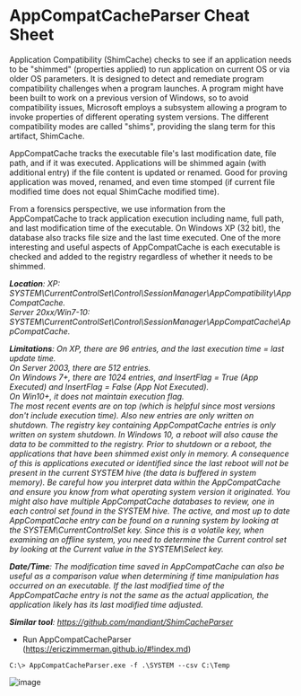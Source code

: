# AppCompatCacheParser Cheat Sheet

Application Compatibility (ShimCache) checks to see if an application needs to be "shimmed" (properties applied) to run application on current OS or via older OS parameters. It is designed to detect and remediate program compatibility challenges when a program launches. A program might have been built to work on a previous version of Windows, so to avoid compatibility issues, Microsoft employs a subsystem allowing a program to invoke properties of different operating system versions. The different compatibility modes are called "shims", providing the slang term for this artifact, ShimCache. 

AppCompatCache tracks the executable file's last modification date, file path, and if it was executed. Applications will be shimmed again (with additional entry) if the file content is updated or renamed. Good for proving application was moved, renamed, and even time stomped (if current file modified time does not equal ShimCache modified time). 

From a forensics perspective, we use information from the AppCompatCache to track application execution including name, full path, and last modification time of the executable. On Windows XP (32 bit), the database also tracks file size and the last time executed. One of the more interesting and useful aspects of AppCompatCache is each executable is checked and added to the registry regardless of whether it needs to be shimmed.

***Location**: XP: SYSTEM\CurrentControlSet\Control\SessionManager\AppCompatibility\AppCompatCache.<br> Server 20xx/Win7-10: SYSTEM\CurrentControlSet\Control\SessionManager\AppCompatCache\AppCompatCache.*

***Limitations**: On XP, there are 96 entries, and the last execution time = last update time.<br> On Server 2003, there are 512 entries.<br> On Windows 7+, there are 1024 entries, and InsertFlag = True (App Executed) and InsertFlag = False (App Not Executed).<br> On Win10+, it does not maintain execution flag.<br> The most recent events are on top (which is helpful since most versions don't include execution time). Also new entries are only written on shutdown. The registry key containing AppCompatCache entries is only written on system shutdown. In Windows 10, a reboot will also cause the data to be committed to the registry. Prior to shutdown or a reboot, the applications that have been shimmed exist only in memory. A consequence of this is applications executed or identified since the last reboot will not be present in the current SYSTEM hive (the data is buffered in system memory). Be careful how you interpret data within the AppCompatCache and ensure you know from what operating system version it originated. You might also have multiple AppCompatCache databases to review, one in each control set found in the SYSTEM hive. The active, and most up to date AppCompatCache entry can be found on a running system by looking at the SYSTEM\CurrentControlSet key. Since this is a volatile key, when examining an offline system, you need to determine the Current control set by looking at the Current value in the SYSTEM\Select key.*

***Date/Time**: The modification time saved in AppCompatCache can also be useful as a comparison value when determining if time manipulation has occurred on an executable. If the last modified time of the AppCompatCache entry is not the same as the actual application, the application likely has its last modified time adjusted.*

***Similar tool**: https://github.com/mandiant/ShimCacheParser*

- Run AppCompatCacheParser (https://ericzimmerman.github.io/#!index.md)

```
C:\> AppCompatCacheParser.exe -f .\SYSTEM --csv C:\Temp
```

![image](https://github.com/jwardsmith/Blue-Team-Scripts/assets/31498830/666f736f-0a2f-43b6-a136-f3ca94288ca8)

